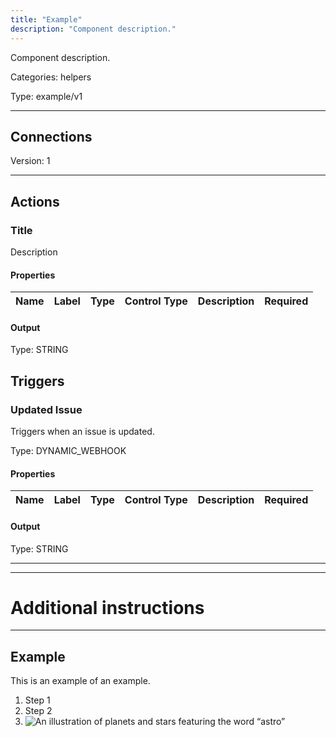 ```yaml
---
title: "Example"
description: "Component description."
---
```


Component description.


Categories: helpers


Type: example/v1

<hr />



## Connections

Version: 1





<hr />



## Actions


### Title
Description

#### Properties

|      Name       |      Label     |     Type     |     Control Type     |     Description     |     Required        |
|:--------------:|:--------------:|:------------:|:--------------------:|:-------------------:|:-------------------:|



#### Output



Type: STRING









## Triggers


### Updated Issue
Triggers when an issue is updated.

Type: DYNAMIC_WEBHOOK
#### Properties

|      Name       |      Label     |     Type     |     Control Type     |     Description     |     Required        |
|:--------------:|:--------------:|:------------:|:--------------------:|:-------------------:|:-------------------:|



#### Output



Type: STRING








<hr />

<hr />

# Additional instructions
<hr />

## Example

This is an example of an example. 

1. Step 1
2. Step 2
3. ![An illustration of planets and stars featuring the word “astro”](https://raw.githubusercontent.com/withastro/docs/main/public/default-og-image.png)
